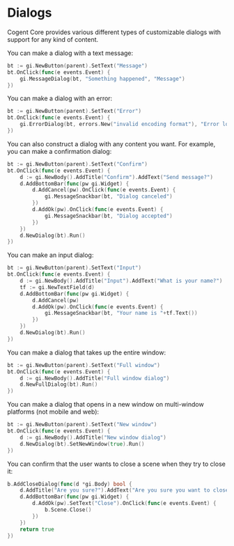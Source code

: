 # Dialogs

Cogent Core provides various different types of customizable dialogs with support for any kind of content.

You can make a dialog with a text message:

```Go
bt := gi.NewButton(parent).SetText("Message")
bt.OnClick(func(e events.Event) {
    gi.MessageDialog(bt, "Something happened", "Message")
})
```

You can make a dialog with an error:

```Go
bt := gi.NewButton(parent).SetText("Error")
bt.OnClick(func(e events.Event) {
    gi.ErrorDialog(bt, errors.New("invalid encoding format"), "Error loading file")
})
```

You can also construct a dialog with any content you want. For example, you can make a confirmation dialog:

```Go
bt := gi.NewButton(parent).SetText("Confirm")
bt.OnClick(func(e events.Event) {
    d := gi.NewBody().AddTitle("Confirm").AddText("Send message?")
    d.AddBottomBar(func(pw gi.Widget) {
        d.AddCancel(pw).OnClick(func(e events.Event) {
            gi.MessageSnackbar(bt, "Dialog canceled")
        })
        d.AddOk(pw).OnClick(func(e events.Event) {
            gi.MessageSnackbar(bt, "Dialog accepted")
        })
    })
    d.NewDialog(bt).Run()
})
```

You can make an input dialog:

```Go
bt := gi.NewButton(parent).SetText("Input")
bt.OnClick(func(e events.Event) {
    d := gi.NewBody().AddTitle("Input").AddText("What is your name?")
    tf := gi.NewTextField(d)
    d.AddBottomBar(func(pw gi.Widget) {
        d.AddCancel(pw)
        d.AddOk(pw).OnClick(func(e events.Event) {
            gi.MessageSnackbar(bt, "Your name is "+tf.Text())
        })
    })
    d.NewDialog(bt).Run()
})
```

You can make a dialog that takes up the entire window:

```Go
bt := gi.NewButton(parent).SetText("Full window")
bt.OnClick(func(e events.Event) {
    d := gi.NewBody().AddTitle("Full window dialog")
    d.NewFullDialog(bt).Run()
})
```

You can make a dialog that opens in a new window on multi-window platforms (not mobile and web):

```Go
bt := gi.NewButton(parent).SetText("New window")
bt.OnClick(func(e events.Event) {
    d := gi.NewBody().AddTitle("New window dialog")
    d.NewDialog(bt).SetNewWindow(true).Run()
})
```

You can confirm that the user wants to close a scene when they try to close it:

```go
b.AddCloseDialog(func(d *gi.Body) bool {
    d.AddTitle("Are you sure?").AddText("Are you sure you want to close the Cogent Core Demo?")
    d.AddBottomBar(func(pw gi.Widget) {
        d.AddOk(pw).SetText("Close").OnClick(func(e events.Event) {
            b.Scene.Close()
        })
    })
    return true
})
```